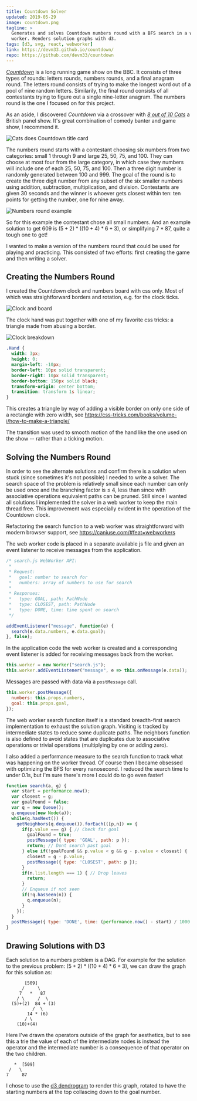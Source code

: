 ```yaml
---
title: Countdown Solver
updated: 2019-05-29
image: countdown.png
tagline: >
  Generates and solves Countdown numbers round with a BFS search in a web
  worker. Renders solution graphs with d3.
tags: [d3, svg, react, webworker]
link: https://devm33.github.io/countdown/
repo: https://github.com/devm33/countdown
---
```


[_Countdown_] is a long running game show on the BBC. It consists of three types
of rounds: letters rounds, numbers rounds, and a final anagram round. The
letters round consists of trying to make the longest word out of a pool of nine
random letters. Similarily, the final round consists of all contestants trying
to figure out a single nine-letter anagram. The numbers round is the one I
focused on for this project.

As an aside, I discovered _Countdown_ via a crossover with [_8 out of 10 Cats_]
a British panel show. It's great combination of comedy banter and game show, I
recommend it.

[_countdown_]: https://en.wikipedia.org/wiki/Countdown_(game_show)
[_8 out of 10 cats_]:
  https://en.wikipedia.org/wiki/8_Out_of_10_Cats_Does_Countdown

![Cats does Countdown title card](./cats_does_countdown.jpg)

The numbers round starts with a contestant choosing six numbers from two
categories: small 1 through 9 and large 25, 50, 75, and 100. They can choose at
most four from the large category, in which case they numbers will include one
of each 25, 50, 75, and 100. Then a three digit number is randomly generated
between 100 and 999. The goal of the round is to create the three digit number
from any subset of the six smaller numbers using addition, subtraction,
multiplication, and division. Contestants are given 30 seconds and the winner is
whoever gets closest within ten: ten points for getting the number, one for nine
away.

![Numbers round example](./numbers_round.png)

So for this example the contestant chose all small numbers. And an example
solution to get 609 is $(5 + 2) * ((10 + 4) * 6 + 3)$, or simplifying $7*87$,
quite a tough one to get!

I wanted to make a version of the numbers round that could be used for playing
and practicing. This consisted of two efforts: first creating the game and then
writing a solver.

## Creating the Numbers Round

I created the Countdown clock and numbers board with css only. Most of which was
straightforward borders and rotation, e.g. for the clock ticks.

![Clock and board](./clock.png)

The clock hand was put together with one of my favorite css tricks: a triangle
made from abusing a border.

![Clock breakdown](./clock_breakdown.png)

```css
.Hand {
  width: 3px;
  height: 0;
  margin-left: -10px;
  border-left: 10px solid transparent;
  border-right: 10px solid transparent;
  border-bottom: 150px solid black;
  transform-origin: center bottom;
  transition: transform 1s linear;
}
```

This creates a triangle by way of adding a visible border on only one side of a
rectangle with zero width, see
https://css-tricks.com/books/volume-i/how-to-make-a-triangle/

The transition was used to smooth motion of the hand like the one used on the
show -- rather than a ticking motion.

## Solving the Numbers Round

In order to see the alternate solutions and confirm there is a solution when
stuck (since sometimes it's not possible) I needed to write a solver. The search
space of the problem is relatively small since each number can only be used once
and the branching factor is $\leq$ 4, less than since with associative
operations equivalent paths can be pruned. Still since I wanted all solutions I
implemented the solver in a web worker to keep the main thread free. This
improvement was especially evident in the operation of the Countdown clock.

Refactoring the search function to a web worker was straightforward with modern
browser support, see https://caniuse.com/#feat=webworkers

The web worker code is placed in a separate available js file and given an event
listener to receive messages from the application.

<!-- prettier-ignore -->
```js
/* search.js WebWorker API:
 *
 * Request:
 *   goal: number to search for
 *   numbers: array of numbers to use for search
 *
 * Responses:
 *   type: GOAL, path: PathNode
 *   type: CLOSEST, path: PathNode
 *   type: DONE, time: time spent on search
 */

addEventListener("message", function(e) {
  search(e.data.numbers, e.data.goal);
}, false);
```

In the application code the web worker is created and a corresponding event
listener is added for receiving messages back from the worker.

```js
this.worker = new Worker("search.js");
this.worker.addEventListener("message", e => this.onMessage(e.data));
```

Messages are passed with data via a `postMessage` call.

```js
this.worker.postMessage({
  numbers: this.props.numbers,
  goal: this.props.goal,
});
```

The web worker search function itself is a standard breadth-first search
implementation to exhaust the solution graph. Visiting is tracked by
intermediate states to reduce some duplicate paths. The neighbors function is
also defined to avoid states that are duplicates due to associative operations
or trivial operations (multiplying by one or adding zero).

I also added a performance measure to the search function to track what was
happening on the worker thread. Of course then I became obsessed with optimizing
the BFS for every nanosecond. I reduced the search time to under 0.1s, but I'm
sure there's more I could do to go even faster!

<!-- prettier-ignore -->
```js
function search(a, g) {
  var start = performance.now();
  var closest = g;
  var goalFound = false;
  var q = new Queue();
  q.enqueue(new Node(a));
  while(q.hasNext()) {
    getNeighbors(q.dequeue()).forEach(([p,n]) => {
      if(p.value === g) { // Check for goal
        goalFound = true;
        postMessage({ type: 'GOAL', path: p });
        return; // Dont search past goal
      } else if(!goalFound && p.value < g && g - p.value < closest) {
        closest = g - p.value;
        postMessage({ type: 'CLOSEST', path: p });
      }
      if(n.list.length === 1) { // Drop leaves
        return;
      }
      // Enqueue if not seen
      if(!q.hasSeen(n)) {
        q.enqueue(n);
      }
    });
  }
  postMessage({ type: 'DONE', time: (performance.now() - start) / 1000 });
}
```

## Drawing Solutions with D3

Each solution to a numbers problem is a DAG. For example for the solution to the
previous problem: $(5 + 2) * ((10 + 4) * 6 + 3)$, we can draw the graph for this
solution as:

```
       [509]
      /     \
     7   *   87
    / \     /  \
  (5)+(2)  84 + (3)
          /  \
        14 * (6)
       / \
    (10)+(4)
```

Here I've drawn the operators outside of the graph for aesthetics, but to see
this a trie the value of each of the intermediate nodes is instead the operator
and the intermediate number is a consequence of that operator on the two
children.

```
   *  [509]
 /   \
7     87
```

I chose to use the [d3 dendrogram][] to render this graph, rotated to have the
starting numbers at the top collascing down to the goal number.

[d3 dendrogram]: https://www.d3-graph-gallery.com/dendrogram

